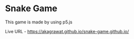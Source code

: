 # Snake Game
This game is made by using p5.js

Live URL - https://akagrawat.github.io/snake-game.github.io/
